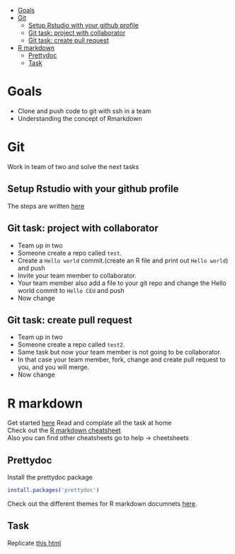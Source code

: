 -   [Goals](#goals)
-   [Git](#git)
    -   [Setup Rstudio with your github profile](#setup-rstudio-with-your-github-profile)
    -   [Git task: project with collaborator](#git-task-project-with-collaborator)
    -   [Git task: create pull request](#git-task-create-pull-request)
-   [R markdown](#r-markdown)
    -   [Prettydoc](#prettydoc)
    -   [Task](#task)

Goals
=====

-   Clone and push code to git with ssh in a team
-   Understanding the concept of Rmarkdown

Git
===

Work in team of two and solve the next tasks

Setup Rstudio with your github profile
--------------------------------------

The steps are written [here](https://github.com/daroczig/CEU-R-skills#technical-prerequisites)

Git task: project with collaborator
-----------------------------------

-   Team up in two
-   Someone create a repo called `test`.
-   Create a `Hello world` commit.(create an R file and print out `Hello world`) and push
-   Invite your team member to collaborator.
-   Your team member also add a file to your git repo and change the Hello world commit to `Hello CEU` and push
-   Now change

Git task: create pull request
-----------------------------

-   Team up in two
-   Someone create a repo called `test2`.
-   Same task but now your team member is not going to be collaborator.
-   In that case your team member, fork, change and create pull request to you, and you will merge.
-   Now change

R markdown
==========

Get started [here](https://rmarkdown.rstudio.com/index.html) Read and complate all the task at home <br> Check out the [R markdown cheatsheet](https://www.rstudio.com/wp-content/uploads/2015/02/rmarkdown-cheatsheet.pdf)<br> Also you can find other cheatsheets go to help -&gt; cheetsheets

Prettydoc
---------

Install the prettydoc package

``` r
install.packages('prettydoc')
```

Check out the different themes for R markdown documnets [here](https://prettydoc.statr.me/themes.html).

Task
----

Replicate [this html](week-2/Sample_markdown.html)

